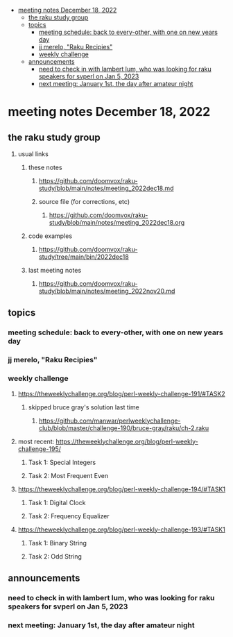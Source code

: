 - [meeting notes December 18, 2022](#orgacf97d6)
  - [the raku study group](#org51cc752)
  - [topics](#orgcc435cc)
    - [meeting schedule: back to every-other, with one on new years day](#org951eab1)
    - [jj merelo, "Raku Recipies"](#org9c5bb8d)
    - [weekly challenge](#org229658e)
  - [announcements](#org01e633e)
    - [need to check in with lambert lum, who was looking for raku speakers for svperl on Jan 5, 2023](#org0f31ec8)
    - [next meeting: January 1st, the day after amateur night](#org48c5021)


<a id="orgacf97d6"></a>

# meeting notes December 18, 2022


<a id="org51cc752"></a>

## the raku study group

1.  usual links

    1.  these notes
    
        1.  <https://github.com/doomvox/raku-study/blob/main/notes/meeting_2022dec18.md>
        
        2.  source file (for corrections, etc)
        
            1.  <https://github.com/doomvox/raku-study/blob/main/notes/meeting_2022dec18.org>
    
    2.  code examples
    
        1.  <https://github.com/doomvox/raku-study/tree/main/bin/2022dec18>
    
    3.  last meeting notes
    
        1.  <https://github.com/doomvox/raku-study/blob/main/notes/meeting_2022nov20.md>


<a id="orgcc435cc"></a>

## topics


<a id="org951eab1"></a>

### meeting schedule: back to every-other, with one on new years day


<a id="org9c5bb8d"></a>

### jj merelo, "Raku Recipies"


<a id="org229658e"></a>

### weekly challenge

1.  <https://theweeklychallenge.org/blog/perl-weekly-challenge-191/#TASK2>

    1.  skipped bruce gray's solution last time
    
        1.  <https://github.com/manwar/perlweeklychallenge-club/blob/master/challenge-190/bruce-gray/raku/ch-2.raku>

2.  most recent: <https://theweeklychallenge.org/blog/perl-weekly-challenge-195/>

    1.  Task 1: Special Integers
    
    2.  Task 2: Most Frequent Even

3.  <https://theweeklychallenge.org/blog/perl-weekly-challenge-194/#TASK1>

    1.  Task 1: Digital Clock
    
    2.  Task 2: Frequency Equalizer

4.  <https://theweeklychallenge.org/blog/perl-weekly-challenge-193/#TASK1>

    1.  Task 1: Binary String
    
    2.  Task 2: Odd String


<a id="org01e633e"></a>

## announcements


<a id="org0f31ec8"></a>

### need to check in with lambert lum, who was looking for raku speakers for svperl on Jan 5, 2023


<a id="org48c5021"></a>

### next meeting: January 1st, the day after amateur night
